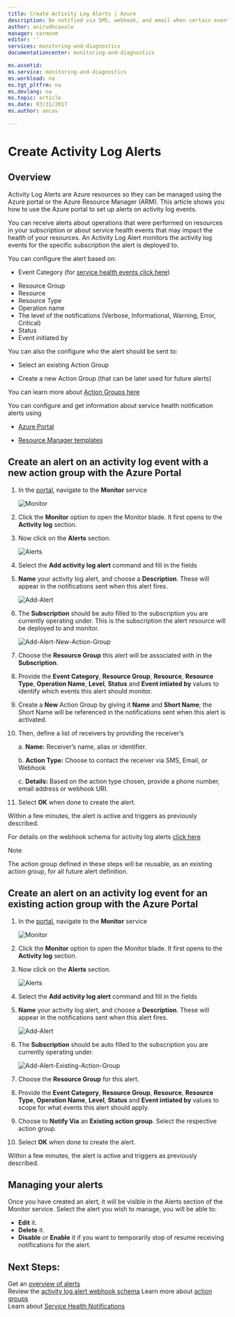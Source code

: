 ```yaml
---
title: Create Activity Log Alerts | Azure
description: Be notified via SMS, webhook, and email when certain events occur in the Activity log.
author: anirudhcavale
manager: carmonm
editor: ''
services: monitoring-and-diagnostics
documentationcenter: monitoring-and-diagnostics

ms.assetid:
ms.service: monitoring-and-diagnostics
ms.workload: na
ms.tgt_pltfrm: na
ms.devlang: na
ms.topic: article
ms.date: 03/31/2017
ms.author: ancav

---
```

# Create Activity Log Alerts

## Overview
Activity Log Alerts are Azure resources so they can be managed using the Azure portal or the Azure Resource Manager (ARM). This article shows you how to use the Azure portal to set up alerts on activity log events.

You can receive alerts about operations that were performed on resources in your subscription or about service health events that may impact the health of your resources. An Activity Log Alert monitors the activity log events for the specific subscription the alert is deployed to.

You can configure the alert based on:
* Event Category (for [service health events click here](./monitoring-activity-log-alerts-on-service-notifications.md))
- Resource Group
- Resource
- Resource Type
- Operation name
- The level of the notifications (Verbose, Informational, Warning, Error, Critical)
- Status
- Event initiated by

You can also the configure who the alert should be sent to:
* Select an existing Action Group
- Create a new Action Group (that can be later used for future alerts)

You can learn more about [Action Groups here](./monitoring-action-groups.md)

You can configure and get information about service health notification alerts using
* [Azure Portal](./monitoring-activity-log-alerts.md)
- [Resource Manager templates](./monitoring-create-activity-log-alerts-with-resource-manager-template.md)

## Create an alert on an activity log event with a new action group with the Azure Portal
1.	In the [portal](https://portal.azure.cn), navigate to the **Monitor** service

    ![Monitor](./media/monitoring-activity-log-alerts/home-monitor.png)
2.	Click the **Monitor** option to open the Monitor blade. It first opens to the **Activity log** section.

3.	Now click on the **Alerts** section.

    ![Alerts](./media/monitoring-activity-log-alerts/alerts-blades.png)
4.	Select the **Add activity log alert** command and fill in the fields

5.	**Name** your activity log alert, and choose a **Description**. These will appear in the notifications sent when this alert fires.

    ![Add-Alert](./media/monitoring-activity-log-alerts/add-activity-log-alert.png)

6.	The **Subscription** should be auto filled to the subscription you are currently operating under. This is the subscription the alert resource will be deployed to and monitor.

    ![Add-Alert-New-Action-Group](./media/monitoring-activity-log-alerts/activity-log-alert-new-action-group.png)

7.	Choose the **Resource Group** this alert will be associated with in the **Subscription**.

8.	Provide the **Event Category**, **Resource Group**, **Resource**, **Resource Type**, **Operation Name**, **Level**, **Status** and **Event intiated by** values to identify which events this alert should monitor.

9.	Create a **New** Action Group by giving it **Name** and **Short Name**; the Short Name will be referenced in the notifications sent when this alert is activated.

10.	Then, define a list of receivers by providing the receiver’s

    a. **Name:** Receiver’s name, alias or identifier.

    b. **Action Type:** Choose to contact the receiver via SMS, Email, or Webhook

    c. **Details:** Based on the action type chosen, provide a phone number, email address or webhook URI.

11.	Select **OK** when done to create the alert.

Within a few minutes, the alert is active and triggers as previously described.

For details on the webhook schema for activity log alerts [click here](./monitoring-activity-log-alerts-webhook.md)

>[!NOTE]
>The action group defined in these steps will be reusable, as an existing action group, for all future alert definition.
>
>

## Create an alert on an activity log event for an existing action group with the Azure Portal
1.	In the [portal](https://portal.azure.cn), navigate to the **Monitor** service

    ![Monitor](./media/monitoring-activity-log-alerts/home-monitor.png)
2.	Click the **Monitor** option to open the Monitor blade. It first opens to the **Activity log** section.

3.	Now click on the **Alerts** section.

    ![Alerts](./media/monitoring-activity-log-alerts/alerts-blades.png)
4.	Select the **Add activity log alert** command and fill in the fields

5.	**Name** your activity log alert, and choose a **Description**. These will appear in the notifications sent when this alert fires.

    ![Add-Alert](./media/monitoring-activity-log-alerts/add-activity-log-alert.png)
6.	The **Subscription** should be auto filled to the subscription you are currently operating under.

    ![Add-Alert-Existing-Action-Group](./media/monitoring-activity-log-alerts/activity-log-alert-existing-action-group.png)
7.	Choose the **Resource Group** for this alert.

8.	Provide the **Event Category**, **Resource Group**, **Resource**, **Resource Type**, **Operation Name**, **Level**, **Status** and **Event intiated by** values to scope for what events this alert should apply.

9.	Choose to **Notify Via** an **Existing action group**. Select the respective action group.

10.	Select **OK** when done to create the alert.

Within a few minutes, the alert is active and triggers as previously described.

## Managing your alerts

Once you have created an alert, it will be visible in the Alerts section of the Monitor service. Select the alert you wish to manage, you will be able to:
* **Edit** it.
* **Delete** it.
* **Disable** or **Enable** it if you want to temporarily stop of resume receiving notifications for the alert.

## Next Steps:
Get an [overview of alerts](./monitoring-overview-alerts.md)  
Review the [activity log alert webhook schema](./monitoring-activity-log-alerts-webhook.md)
Learn more about [action groups](./monitoring-action-groups.md)  
Learn about [Service Health Notifications](./monitoring-service-notifications.md)
